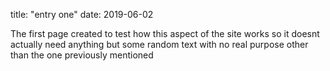 title: "entry one"
date: 2019-06-02

The first page created to test how this aspect of the site works so it doesnt actually need anything but some random text with no real purpose other than the one previously mentioned
